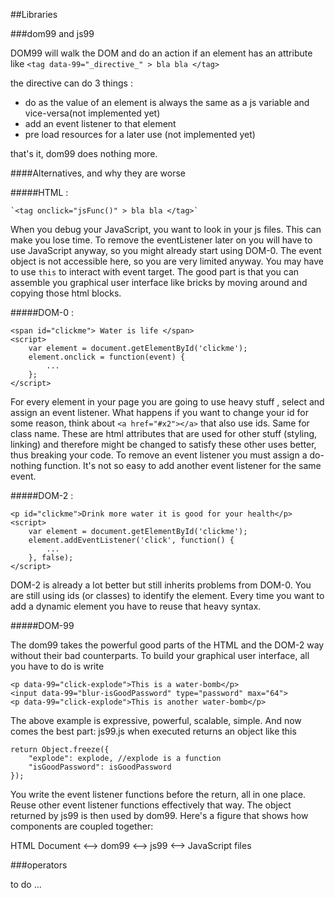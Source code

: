 ##Libraries


###dom99 and js99

DOM99 will walk the DOM and do an action if an element has an attribute like
   `<tag data-99="_directive_" > bla bla </tag>`
   
the directive can do 3 things :

* do as the value of an element is always the same as a js variable and vice-versa(not implemented yet)
* add an event listener to that element
* pre load resources for a later use (not implemented yet)

that's it, dom99 does nothing more.


####Alternatives, and why they are worse


#####HTML : 

    `<tag onclick="jsFunc()" > bla bla </tag>`

When you debug your JavaScript, you want to look in your js files. This can make you lose time. To remove the eventListener later on you will have to use JavaScript anyway, so you might already start using DOM-0. The event object is not accessible here, so you are very limited anyway. You may have to use `this` to interact with event target. The good part is that you can assemble you graphical user interface like bricks by moving around and copying those html blocks.


#####DOM-0 :

    <span id="clickme"> Water is life </span>
    <script>
        var element = document.getElementById('clickme');
        element.onclick = function(event) {
            ...
        };
    </script>
    
For every element in your page you are going to use heavy stuff , select and assign an event listener. What happens if you want to change your id for some reason, think about `<a href="#x2"></a>` that also use ids. Same for class name. These are html attributes that are used for other stuff (styling, linking) and therefore might be changed to satisfy these other uses better, thus breaking your code. To remove an event listener you must assign a do-nothing function. It's not so easy to add another event listener for the same event.


#####DOM-2 :

    <p id="clickme">Drink more water it is good for your health</p>
    <script>
        var element = document.getElementById('clickme');
        element.addEventListener('click', function() {
            ...
        }, false);
    </script>
    
DOM-2 is already a lot better but still inherits problems from DOM-0. You are still using ids (or classes) to identify the element. Every time you want to add a dynamic element you have to reuse that heavy syntax.

#####DOM-99


The dom99 takes the powerful good parts of the HTML and the DOM-2 way without their bad counterparts. To build your graphical user interface, all you have to do is write 

    <p data-99="click-explode">This is a water-bomb</p>
    <input data-99="blur-isGoodPassword" type="password" max="64">
    <p data-99="click-explode">This is another water-bomb</p>
    
The above example is expressive, powerful, scalable, simple. And now comes the best part: js99.js when executed returns an object like this

    return Object.freeze({
        "explode": explode, //explode is a function
        "isGoodPassword": isGoodPassword
    });
    
You write the event listener functions before the return, all in one place. Reuse other event listener functions effectively that way. The object returned by js99 is then used by dom99. Here's a figure that shows how components are coupled together:

HTML Document <--> dom99 <--> js99 <--> JavaScript files


###operators

to do ...

